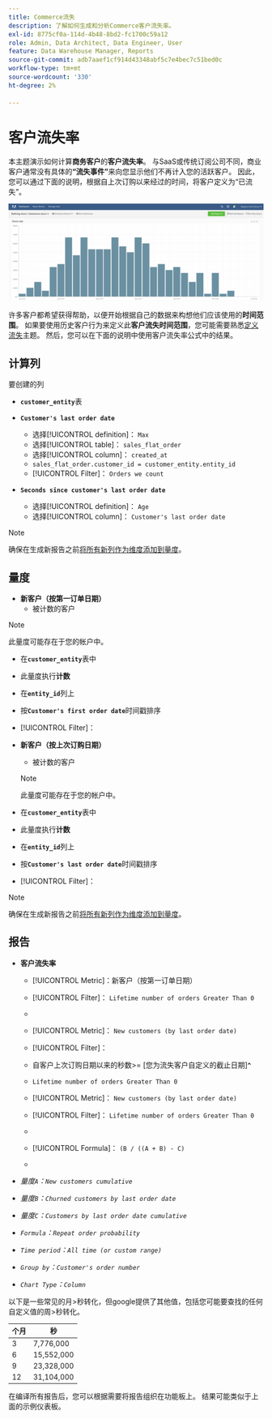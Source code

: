 ```yaml
---
title: Commerce流失
description: 了解如何生成和分析Commerce客户流失率。
exl-id: 8775cf0a-114d-4b48-8bd2-fc1700c59a12
role: Admin, Data Architect, Data Engineer, User
feature: Data Warehouse Manager, Reports
source-git-commit: adb7aaef1cf914d43348abf5c7e4bec7c51bed0c
workflow-type: tm+mt
source-wordcount: '330'
ht-degree: 2%

---
```


# 客户流失率

本主题演示如何计算&#x200B;**商务客户**&#x200B;的&#x200B;**客户流失率**。 与SaaS或传统订阅公司不同，商业客户通常没有具体的&#x200B;**“流失事件”**&#x200B;来向您显示他们不再计入您的活跃客户。 因此，您可以通过下面的说明，根据自上次订购以来经过的时间，将客户定义为“已流失”。

![](../../assets/Churn_rate_image.png)

许多客户都希望获得帮助，以便开始根据自己的数据来构想他们应该使用的&#x200B;**时间范围**。 如果要使用历史客户行为来定义此&#x200B;**客户流失时间范围**，您可能需要熟悉[定义流失](../analysis/define-cust-churn.md)主题。 然后，您可以在下面的说明中使用客户流失率公式中的结果。

## 计算列

要创建的列

* **`customer_entity`**&#x200B;表
* **`Customer's last order date`**
   * 选择[!UICONTROL definition]： `Max`
   * 选择[!UICONTROL table]： `sales_flat_order`
   * 选择[!UICONTROL column]： `created_at`
   * `sales_flat_order.customer_id = customer_entity.entity_id`
   * [!UICONTROL Filter]： `Orders we count`

* **`Seconds since customer's last order date`**
   * 选择[!UICONTROL definition]： `Age`
   * 选择[!UICONTROL column]： `Customer's last order date`

>[!NOTE]
>
>确保在生成新报告之前[将所有新列作为维度添加到量度](../data-warehouse-mgr/manage-data-dimensions-metrics.md)。

## 量度

* **新客户（按第一订单日期）**
   * 被计数的客户

>[!NOTE]
>
>此量度可能存在于您的帐户中。

* 在&#x200B;**`customer_entity`**&#x200B;表中
* 此量度执行&#x200B;**计数**
* 在&#x200B;**`entity_id`**&#x200B;列上
* 按&#x200B;**`Customer's first order date`**&#x200B;时间戳排序
* [!UICONTROL Filter]：

* **新客户（按上次订购日期）**
   * 被计数的客户

  >[!NOTE]
  >
  >此量度可能存在于您的帐户中。

* 在&#x200B;**`customer_entity`**&#x200B;表中
* 此量度执行&#x200B;**计数**
* 在&#x200B;**`entity_id`**&#x200B;列上
* 按&#x200B;**`Customer's last order date`**&#x200B;时间戳排序
* [!UICONTROL Filter]：

>[!NOTE]
>
>确保在生成新报告之前[将所有新列作为维度添加到量度](../data-warehouse-mgr/manage-data-dimensions-metrics.md)。

## 报告

* **客户流失率**
   * [!UICONTROL Metric]：新客户（按第一订单日期）
   * [!UICONTROL Filter]： `Lifetime number of orders Greater Than 0`
   * &#x200B;

     [!UICONTROL Perspective]: `Cumulative`
   * [!UICONTROL Metric]： `New customers (by last order date)`
   * [!UICONTROL Filter]：
   * 自客户上次订购日期以来的秒数>= [您为流失客户自定义的截止日期&#x200B;]&#x200B;**`^`**
   * `Lifetime number of orders Greater Than 0`

   * [!UICONTROL Metric]： `New customers (by last order date)`
   * [!UICONTROL Filter]： `Lifetime number of orders Greater Than 0`
   * &#x200B;

     [!UICONTROL Perspective]: Cumulative
   * [!UICONTROL Formula]： `(B / ((A + B) - C)`
   * &#x200B;

     [!UICONTROL Format]: Percentage

* *量度`A`：`New customers cumulative`*
* *量度`B`：`Churned customers by last order date`*
* *量度`C`：`Customers by last order date cumulative`*
* *`Formula`：`Repeat order probability`*
* *`Time period`：`All time (or custom range)`*
* *`Group by`：`Customer's order number`*
* *`Chart Type`：`Column`*

以下是一些常见的月>秒转化，但google提供了其他值，包括您可能要查找的任何自定义值的周>秒转化。

| **个月** | **秒** |
|---|---|
| 3 | 7,776,000 |
| 6 | 15,552,000 |
| 9 | 23,328,000 |
| 12 | 31,104,000 |

在编译所有报告后，您可以根据需要将报告组织在功能板上。 结果可能类似于上面的示例仪表板。
